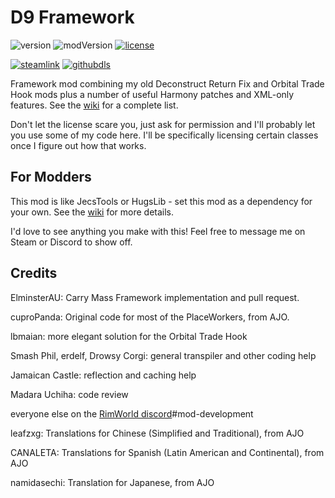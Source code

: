 # D9 Framework
![version](https://img.shields.io/badge/RimWorld-1.1-brightgreen.svg) ![modVersion](https://img.shields.io/github/v/release/dninemfive/d9framework?color=brightgreen&label=Mod%20version) [![license](https://img.shields.io/badge/License-All%20rights%20reserved-blue.svg)](https://github.com/dninemfive/d9framework/blob/master/LICENSE)

[![steamlink](https://raster.shields.io/steam/downloads/2037445541.png?color=blue&label=Workshop&logo=steam)](https://steamcommunity.com/sharedfiles/filedetails/?id=2037445541) [![githubdls](https://img.shields.io/github/downloads/dninemfive/d9framework/total?color=blue&label=Github&logo=github)](https://github.com/dninemfive/d9framework/releases/latest)

Framework mod combining my old Deconstruct Return Fix and Orbital Trade Hook mods plus a number of useful Harmony patches and XML-only features. See the [wiki](https://github.com/dninemfive/d9framework/wiki) for a complete list.

Don't let the license scare you, just ask for permission and I'll probably let you use some of my code here. I'll be specifically licensing certain classes once I figure out how that works.

## For Modders
This mod is like JecsTools or HugsLib - set this mod as a dependency for your own. See the [wiki](https://github.com/dninemfive/d9framework/wiki#for-modders) for more details.

I'd love to see anything you make with this! Feel free to message me on Steam or Discord to show off.

## Credits
ElminsterAU: Carry Mass Framework implementation and pull request.

cuproPanda: Original code for most of the PlaceWorkers, from AJO.

lbmaian: more elegant solution for the Orbital Trade Hook

Smash Phil, erdelf, Drowsy Corgi: general transpiler and other coding help

Jamaican Castle: reflection and caching help

Madara Uchiha: code review

everyone else on the [RimWorld discord](https://discord.gg/rimworld)#mod-development

leafzxg: Translations for Chinese (Simplified and Traditional), from AJO

CANALETA: Translations for Spanish (Latin American and Continental), from AJO

namidasechi: Translation for Japanese, from AJO